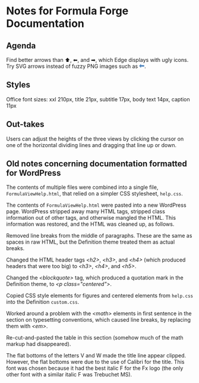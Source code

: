 # Notes for Formula Forge Documentation

## Agenda

Find better arrows than &#11014;, &#11013;, and &#10145;, which Edge displays with ugly icons.  Try SVG arrows instead of fuzzy PNG images such as ![this](Help/Images/left.png).

## Styles

Office font sizes: xxl 210px, title 21px, subtitle 17px, body text 14px, caption 11px

## Out-takes

Users can adjust the heights of the three views by clicking the cursor on one of the horizontal dividing lines and dragging that line up or down.

## Old notes concerning documentation formatted for WordPress

The contents of multiple files were combined into a single file, `FormulaViewHelp.html`, that relied on a simpler CSS stylesheet, `help.css`.

The contents of `FormulaViewHelp.html` were pasted into a new WordPress page.  WordPress stripped away many HTML tags, stripped class information out of other tags, and otherwise mangled the HTML.  This information was restored, and the HTML was cleaned up, as follows.

Removed line breaks from the middle of paragraphs.  These are the same as spaces in raw HTML, but the Definition theme treated them as actual breaks.

Changed the HTML header tags _&lt;h2&gt;_, _&lt;h3&gt;_, and _&lt;h4&gt;_ (which produced headers that were too big) to _&lt;h3&gt;_, _&lt;h4&gt;_, and _&lt;h5&gt;_.

Changed the _&lt;blockquote&gt;_ tag, which produced a quotation mark in the Definition theme, to _&lt;p class="centered"&gt;_.

Copied CSS style elements for figures and centered elements from `help.css` into the Definition `custom.css`.

Worked around a problem with the _&lt;math&gt;_ elements in first sentence in the section on typesetting conventions, which caused line breaks, by replacing them with _&lt;em&gt;_.

Re-cut-and-pasted the table in this section (somehow much of the math markup had disappeared).

The flat bottoms of the letters V and W made the title line appear clipped.  However, the flat bottoms were due to the use of Calibri for the title.  This font was chosen because it had the best italic F for the Fx logo (the only other font with a similar italic F was Trebuchet MS).
